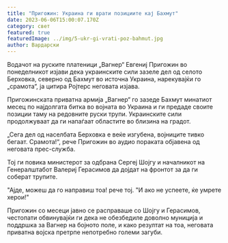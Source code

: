 ```yaml
---
title: "Пригожин: Украина ги врати позициите кај Бахмут"
date: 2023-06-06T15:00:07.170Z
category: свет
featured: true
featuredImage: ../img/5-ukr-gi-vrati-poz-bahmut.jpg
author: Вардарски
---
```

Водачот на руските платеници „Вагнер“ Евгениј Пригожин во понеделникот изјави дека украинските сили зазеле дел од селото Берховка, северно од Бахмут во источна Украина, нарекувајќи го „срамота“, ја цитира Ројтерс неговата изјава.

Пригожинската приватна армија „Вагнер“ го зазеде Бахмут минатиот месец по најдолгата битка во војната во Украина и ги предаде своите позиции таму на редовните руски трупи. Украинските сили продолжуваат да ги напаѓаат областите во близина на градот.

„Сега дел од населбата Берховка е веќе изгубена, војниците тивко бегаат. Срамота!“, рече Пригожин во аудио пораката објавена од неговата прес-служба.

Тој ги повика министерот за одбрана Сергеј Шојгу и началникот на Генералштабот Валериј Герасимов да дојдат на фронтот за да ги соберат трупите.

"Ајде, можеш да го направиш тоа! рече тој. "И ако не успеете, ќе умрете херои!"

Пригожин со месеци јавно се расправаше со Шојгу и Герасимов, честопати обвинувајќи ги дека не обезбедиле доволно муниција и поддршка за Вагнер на бојното поле, и како резултат на тоа, неговата приватна војска претрпе непотребно големи загуби.